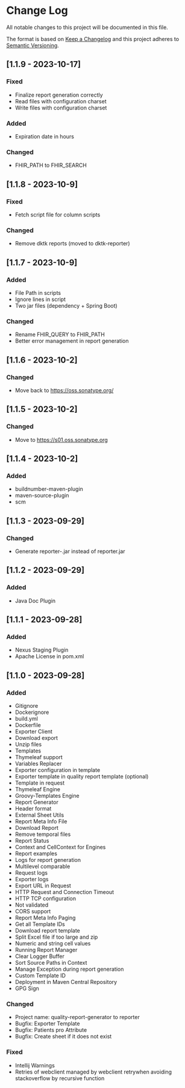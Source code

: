 # Change Log
All notable changes to this project will be documented in this file.

The format is based on [Keep a Changelog](http://keepachangelog.com/)
and this project adheres to [Semantic Versioning](http://semver.org/).

## [1.1.9 - 2023-10-17]
### Fixed
- Finalize report generation correctly
- Read files with configuration charset
- Write files with configuration charset

### Added
- Expiration date in hours

### Changed
- FHIR_PATH to FHIR_SEARCH

## [1.1.8 - 2023-10-9]
### Fixed
- Fetch script file for column scripts

### Changed
- Remove dktk reports (moved to dktk-reporter)

## [1.1.7 - 2023-10-9]
### Added
- File Path in scripts
- Ignore lines in script
- Two jar files (dependency + Spring Boot)

### Changed
- Rename FHIR_QUERY to FHIR_PATH
- Better error management in report generation

## [1.1.6 - 2023-10-2]
### Changed
- Move back to https://oss.sonatype.org/

## [1.1.5 - 2023-10-2]
### Changed
- Move to https://s01.oss.sonatype.org

## [1.1.4 - 2023-10-2]
### Added
- buildnumber-maven-plugin
- maven-source-plugin
- scm

## [1.1.3 - 2023-09-29]
### Changed
- Generate reporter-<version>.jar instead of reporter.jar

## [1.1.2 - 2023-09-29]
### Added
- Java Doc Plugin

## [1.1.1 - 2023-09-28]
### Added
- Nexus Staging Plugin
- Apache License in pom.xml

## [1.1.0 - 2023-09-28]
### Added
- Gitignore
- Dockerignore
- build.yml
- Dockerfile
- Exporter Client
- Download export
- Unzip files
- Templates
- Thymeleaf support
- Variables Replacer
- Exporter configuration in template
- Exporter template in quality report template (optional)
- Template in request
- Thymeleaf Engine
- Groovy-Templates Engine
- Report Generator
- Header format
- External Sheet Utils
- Report Meta Info File 
- Download Report
- Remove temporal files
- Report Status
- Context and CellContext for Engines
- Report examples
- Logs for report generation
- Multilevel comparable
- Request logs
- Exporter logs
- Export URL in Request
- HTTP Request and Connection Timeout
- HTTP TCP configuration
- Not validated
- CORS support
- Report Meta Info Paging
- Get all Template IDs
- Download report template
- Split Excel file if too large and zip
- Numeric and string cell values
- Running Report Manager
- Clear Logger Buffer
- Sort Source Paths in Context
- Manage Exception during report generation
- Custom Template ID
- Deployment in Maven Central Repository
- GPG Sign


### Changed
- Project name: quality-report-generator to reporter
- Bugfix: Exporter Template
- Bugfix: Patients pro Attribute
- Bugfix: Create sheet if it does not exist

### Fixed
- Intellij Warnings
- Retries of webclient managed by webclient retrywhen avoiding stackoverflow by recursive function
